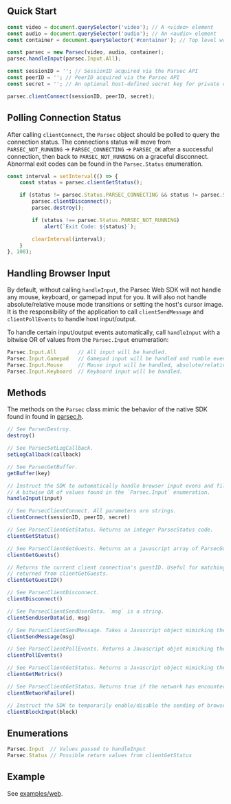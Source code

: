 ## Quick Start
```js
const video = document.querySelector('video'); // A <video> element
const audio = document.querySelector('audio'); // An <audio> element
const container = document.querySelector('#container'); // Top level wrapper element (optional)

const parsec = new Parsec(video, audio, container);
parsec.handleInput(parsec.Input.All);

const sessionID = ''; // SessionID acquired via the Parsec API
const peerID = ''; // PeerID acquired via the Parsec API
const secret = ''; // An optional host-defined secret key for private connections

parsec.clientConnect(sessionID, peerID, secret);
```

## Polling Connection Status

After calling `clientConnect`, the `Parsec` object should be polled to query the connection status. The connections status will move from `PARSEC_NOT_RUNNING` -> `PARSEC_CONNECTING` -> `PARSEC_OK` after a successful connection, then back to `PARSEC_NOT_RUNNING` on a graceful disconnect. Abnormal exit codes can be found in the `Parsec.Status` enumeration.

```js
const interval = setInterval(() => {
	const status = parsec.clientGetStatus();

	if (status != parsec.Status.PARSEC_CONNECTING && status != parsec.Status.PARSEC_OK) {
		parsec.clientDisconnect();
		parsec.destroy();

		if (status !== parsec.Status.PARSEC_NOT_RUNNING)
			alert(`Exit Code: ${status}`);

		clearInterval(interval);
	}
}, 100);

```

## Handling Browser Input

By default, without calling `handleInput`, the Parsec Web SDK will not handle any mouse, keyboard, or gamepad input for you. It will also not handle absolute/relative mouse mode transitions or setting the host's cursor image. It is the responsibility of the application to call `clientSendMessage` and `clientPollEvents` to handle host input/output.

To handle certain input/output events automatically, call `handleInput` with a bitwise OR of values from the `Parsec.Input` enumeration:

```js
Parsec.Input.All       // All input will be handled.
Parsec.Input.Gamepad   // Gamepad input will be handled and rumble events will no longer be returned by clientPollEvents.
Parsec.Input.Mouse     // Mouse input will be handled, absolute/relative mode switches will be handled, and cursor events will no longer be returned by clientPollEvents.
Parsec.Input.Keyboard  // Keyboard input will be handled.
```

## Methods

The methods on the `Parsec` class mimic the behavior of the native SDK found in found in [parsec.h](../parsec.h).

```js
// See ParsecDestroy.
destroy()

// See ParsecSetLogCallback.
setLogCallback(callback)

// See ParsecGetBuffer.
getBuffer(key)

// Instruct the SDK to automatically handle browser input evens and filter certain events from clientPollEvents.
// A bitwise OR of values found in the `Parsec.Input` enumeration.
handleInput(input)

// See ParsecClientConnect. All parameters are strings.
clientConnect(sessionID, peerID, secret)

// See ParsecClientGetStatus. Returns an integer ParsecStatus code.
clientGetStatus()

// See ParsecClientGetGuests. Returns an a javascript array of ParsecGuests.
clientGetGuests()

// Returns the current client connection's guestID. Useful for matching your own guestID to the guest list
// returned from clientGetGuests.
clientGetGuestID()

// See ParsecClientDisconnect.
clientDisconnect()

// See ParsecClientSendUserData. `msg` is a string.
clientSendUserData(id, msg)

// See ParsecClientSendMessage. Takes a Javascript object mimicking the members of the ParsecMessage struct.
clientSendMessage(msg)

// See ParsecClientPollEvents. Returns a Javascript objet mimicking the members of the ParsecClientEvent struct.
clientPollEvents()

// See ParsecClientGetStatus. Returns a Javascript object mimicking the ParsecMetrics member of the ParsecClientStatus struct.
clientGetMetrics()

// See ParsecClientGetStatus. Returns true if the network has encountered an unrecoverable error.
clientNetworkFailure()

// Instruct the SDK to temporarily enable/disable the sending of browser input events.
clientBlockInput(block)
```

## Enumerations

```js
Parsec.Input  // Values passed to handleInput
Parsec.Status // Possible return values from clientGetStatus
```

## Example

See [examples/web](/examples/web).
